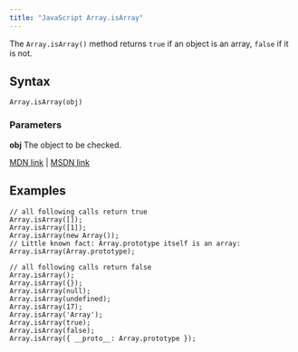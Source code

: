 ```yaml
---
title: "JavaScript Array.isArray"
---
```


The `Array.isArray()` method returns `true` if an object is an array, `false` if it is not.

## Syntax

    Array.isArray(obj)

### Parameters

**obj** The object to be checked.

[MDN link](https://developer.mozilla.org/en-US/docs/Web/JavaScript/Reference/Global_Objects/Array/isArray) | [MSDN link](https://msdn.microsoft.com/en-us/LIBRary/ff848265%28v=vs.94%29.aspx)

## Examples

    // all following calls return true
    Array.isArray([]);
    Array.isArray([1]);
    Array.isArray(new Array());
    // Little known fact: Array.prototype itself is an array:
    Array.isArray(Array.prototype); 

    // all following calls return false
    Array.isArray();
    Array.isArray({});
    Array.isArray(null);
    Array.isArray(undefined);
    Array.isArray(17);
    Array.isArray('Array');
    Array.isArray(true);
    Array.isArray(false);
    Array.isArray({ __proto__: Array.prototype });
